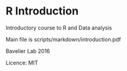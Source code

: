 # R Introduction 
Introductory course to R and Data analysis

Main file is scripts/markdown/introduction.pdf



Bavelier Lab 2016

Licence: MIT
